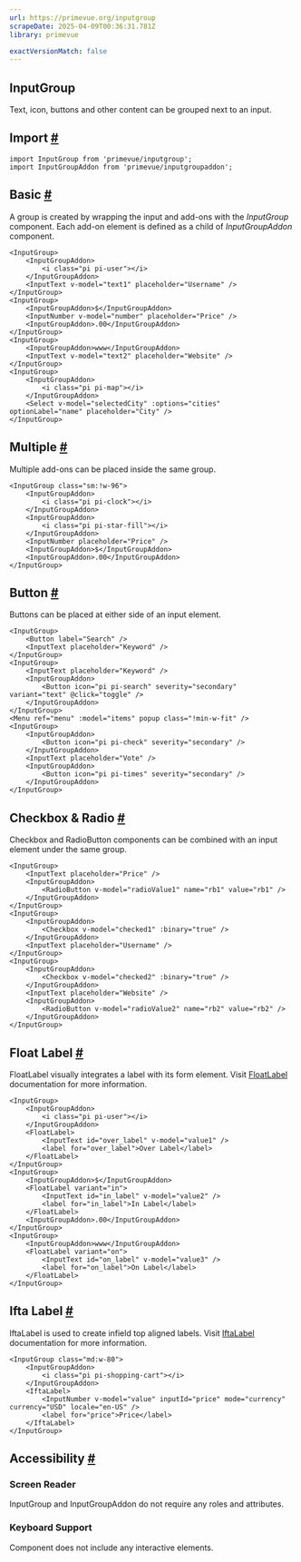 ```yaml
---
url: https://primevue.org/inputgroup
scrapeDate: 2025-04-09T00:36:31.781Z
library: primevue

exactVersionMatch: false
---
```


## InputGroup

Text, icon, buttons and other content can be grouped next to an input.

## Import [#](_inputgroup_.md#import)
```
import InputGroup from 'primevue/inputgroup';
import InputGroupAddon from 'primevue/inputgroupaddon';
```
## Basic [#](_inputgroup_.md#basic)

A group is created by wrapping the input and add-ons with the _InputGroup_ component. Each add-on element is defined as a child of _InputGroupAddon_ component.
```
<InputGroup>
    <InputGroupAddon>
        <i class="pi pi-user"></i>
    </InputGroupAddon>
    <InputText v-model="text1" placeholder="Username" />
</InputGroup>
<InputGroup>
    <InputGroupAddon>$</InputGroupAddon>
    <InputNumber v-model="number" placeholder="Price" />
    <InputGroupAddon>.00</InputGroupAddon>
</InputGroup>
<InputGroup>
    <InputGroupAddon>www</InputGroupAddon>
    <InputText v-model="text2" placeholder="Website" />
</InputGroup>
<InputGroup>
    <InputGroupAddon>
        <i class="pi pi-map"></i>
    </InputGroupAddon>
    <Select v-model="selectedCity" :options="cities" optionLabel="name" placeholder="City" />
</InputGroup>
```
## Multiple [#](_inputgroup_.md#multiple)

Multiple add-ons can be placed inside the same group.
```
<InputGroup class="sm:!w-96">
    <InputGroupAddon>
        <i class="pi pi-clock"></i>
    </InputGroupAddon>
    <InputGroupAddon>
        <i class="pi pi-star-fill"></i>
    </InputGroupAddon>
    <InputNumber placeholder="Price" />
    <InputGroupAddon>$</InputGroupAddon>
    <InputGroupAddon>.00</InputGroupAddon>
</InputGroup>
```
## Button [#](_inputgroup_.md#button)

Buttons can be placed at either side of an input element.
```
<InputGroup>
    <Button label="Search" />
    <InputText placeholder="Keyword" />
</InputGroup>
<InputGroup>
    <InputText placeholder="Keyword" />
    <InputGroupAddon>
        <Button icon="pi pi-search" severity="secondary" variant="text" @click="toggle" />
    </InputGroupAddon>
</InputGroup>
<Menu ref="menu" :model="items" popup class="!min-w-fit" />
<InputGroup>
    <InputGroupAddon>
        <Button icon="pi pi-check" severity="secondary" />
    </InputGroupAddon>
    <InputText placeholder="Vote" />
    <InputGroupAddon>
        <Button icon="pi pi-times" severity="secondary" />
    </InputGroupAddon>
</InputGroup>
```
## Checkbox & Radio [#](_inputgroup_.md#checkbox)

Checkbox and RadioButton components can be combined with an input element under the same group.
```
<InputGroup>
    <InputText placeholder="Price" />
    <InputGroupAddon>
        <RadioButton v-model="radioValue1" name="rb1" value="rb1" />
    </InputGroupAddon>
</InputGroup>
<InputGroup>
    <InputGroupAddon>
        <Checkbox v-model="checked1" :binary="true" />
    </InputGroupAddon>
    <InputText placeholder="Username" />
</InputGroup>
<InputGroup>
    <InputGroupAddon>
        <Checkbox v-model="checked2" :binary="true" />
    </InputGroupAddon>
    <InputText placeholder="Website" />
    <InputGroupAddon>
        <RadioButton v-model="radioValue2" name="rb2" value="rb2" />
    </InputGroupAddon>
</InputGroup>
```
## Float Label [#](_inputgroup_.md#floatlabel)

FloatLabel visually integrates a label with its form element. Visit [FloatLabel](_floatlabel_.md) documentation for more information.
```
<InputGroup>
    <InputGroupAddon>
        <i class="pi pi-user"></i>
    </InputGroupAddon>
    <FloatLabel>
        <InputText id="over_label" v-model="value1" />
        <label for="over_label">Over Label</label>
    </FloatLabel>
</InputGroup>
<InputGroup>
    <InputGroupAddon>$</InputGroupAddon>
    <FloatLabel variant="in">
        <InputText id="in_label" v-model="value2" />
        <label for="in_label">In Label</label>
    </FloatLabel>
    <InputGroupAddon>.00</InputGroupAddon>
</InputGroup>
<InputGroup>
    <InputGroupAddon>www</InputGroupAddon>
    <FloatLabel variant="on">
        <InputText id="on_label" v-model="value3" />
        <label for="on_label">On Label</label>
    </FloatLabel>
</InputGroup>
```
## Ifta Label [#](_inputgroup_.md#iftalabel)

IftaLabel is used to create infield top aligned labels. Visit [IftaLabel](_iftalabel_.md) documentation for more information.
```
<InputGroup class="md:w-80">
    <InputGroupAddon>
        <i class="pi pi-shopping-cart"></i>
    </InputGroupAddon>
    <IftaLabel>
        <InputNumber v-model="value" inputId="price" mode="currency" currency="USD" locale="en-US" />
        <label for="price">Price</label>
    </IftaLabel>
</InputGroup>
```
## Accessibility [#](_inputgroup_.md#accessibility)

### Screen Reader

InputGroup and InputGroupAddon do not require any roles and attributes.

### Keyboard Support

Component does not include any interactive elements.